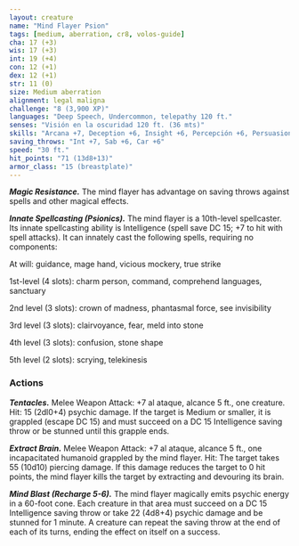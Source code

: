 ```yaml
---
layout: creature
name: "Mind Flayer Psion"
tags: [medium, aberration, cr8, volos-guide]
cha: 17 (+3)
wis: 17 (+3)
int: 19 (+4)
con: 12 (+1)
dex: 12 (+1)
str: 11 (0)
size: Medium aberration
alignment: legal maligna
challenge: "8 (3,900 XP)"
languages: "Deep Speech, Undercommon, telepathy 120 ft."
senses: "Visión en la oscuridad 120 ft. (36 mts)"
skills: "Arcana +7, Deception +6, Insight +6, Percepción +6, Persuasion +6, Sigilo +4"
saving_throws: "Int +7, Sab +6, Car +6"
speed: "30 ft."
hit_points: "71 (13d8+13)"
armor_class: "15 (breastplate)"
---
```


***Magic Resistance.*** The mind flayer has advantage on saving throws against spells and other magical effects.

***Innate Spellcasting (Psionics).*** The mind flayer is a 10th-level spellcaster. Its innate spellcasting ability is Intelligence (spell save DC 15; +7 to hit with spell attacks). It can innately cast the following spells, requiring no components:

At will: guidance, mage hand, vicious mockery, true strike

1st-level (4 slots): charm person, command, comprehend languages, sanctuary

2nd level (3 slots): crown of madness, phantasmal force, see invisibility

3rd level (3 slots): clairvoyance, fear, meld into stone

4th level (3 slots): confusion, stone shape

5th level (2 slots): scrying, telekinesis

### Actions

***Tentacles.*** Melee Weapon Attack: +7 al ataque, alcance 5 ft., one creature. Hit: 15 (2dl0+4) psychic damage. If the target is Medium or smaller, it is grappled (escape DC 15) and must succeed on a DC 15 Intelligence saving throw or be stunned until this grapple ends.

***Extract Brain.*** Melee Weapon Attack: +7 al ataque, alcance 5 ft., one incapacitated humanoid grappled by the mind flayer. Hit: The target takes 55 (10d10) piercing damage. If this damage reduces the target to 0 hit points, the mind flayer kills the target by extracting and devouring its brain.

***Mind Blast (Recharge 5-6).*** The mind flayer magically emits psychic energy in a 60-foot cone. Each creature in that area must succeed on a DC 15 Intelligence saving throw or take 22 (4d8+4) psychic damage and be stunned for 1 minute. A creature can repeat the saving throw at the end of each of its turns, ending the effect on itself on a success.